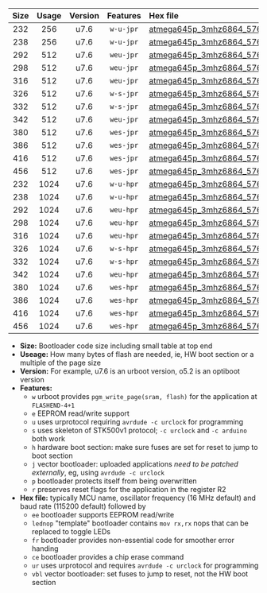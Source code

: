 |Size|Usage|Version|Features|Hex file|
|:-:|:-:|:-:|:-:|:--|
|232|256|u7.6|`w-u-jpr`|[atmega645p_3mhz6864_57600bps_ur_vbl.hex](https://raw.githubusercontent.com/stefanrueger/urboot/main/atmega645p_3mhz6864_57600bps_ur_vbl.hex)|
|238|256|u7.6|`w-u-jpr`|[atmega645p_3mhz6864_57600bps_lednop_ur_vbl.hex](https://raw.githubusercontent.com/stefanrueger/urboot/main/atmega645p_3mhz6864_57600bps_lednop_ur_vbl.hex)|
|292|512|u7.6|`weu-jpr`|[atmega645p_3mhz6864_57600bps_ee_ur_vbl.hex](https://raw.githubusercontent.com/stefanrueger/urboot/main/atmega645p_3mhz6864_57600bps_ee_ur_vbl.hex)|
|298|512|u7.6|`weu-jpr`|[atmega645p_3mhz6864_57600bps_ee_lednop_ur_vbl.hex](https://raw.githubusercontent.com/stefanrueger/urboot/main/atmega645p_3mhz6864_57600bps_ee_lednop_ur_vbl.hex)|
|316|512|u7.6|`weu-jpr`|[atmega645p_3mhz6864_57600bps_ee_lednop_fr_ur_vbl.hex](https://raw.githubusercontent.com/stefanrueger/urboot/main/atmega645p_3mhz6864_57600bps_ee_lednop_fr_ur_vbl.hex)|
|326|512|u7.6|`w-s-jpr`|[atmega645p_3mhz6864_57600bps_vbl.hex](https://raw.githubusercontent.com/stefanrueger/urboot/main/atmega645p_3mhz6864_57600bps_vbl.hex)|
|332|512|u7.6|`w-s-jpr`|[atmega645p_3mhz6864_57600bps_lednop_vbl.hex](https://raw.githubusercontent.com/stefanrueger/urboot/main/atmega645p_3mhz6864_57600bps_lednop_vbl.hex)|
|342|512|u7.6|`weu-jpr`|[atmega645p_3mhz6864_57600bps_ee_lednop_fr_ce_ur_vbl.hex](https://raw.githubusercontent.com/stefanrueger/urboot/main/atmega645p_3mhz6864_57600bps_ee_lednop_fr_ce_ur_vbl.hex)|
|380|512|u7.6|`wes-jpr`|[atmega645p_3mhz6864_57600bps_ee_vbl.hex](https://raw.githubusercontent.com/stefanrueger/urboot/main/atmega645p_3mhz6864_57600bps_ee_vbl.hex)|
|386|512|u7.6|`wes-jpr`|[atmega645p_3mhz6864_57600bps_ee_lednop_vbl.hex](https://raw.githubusercontent.com/stefanrueger/urboot/main/atmega645p_3mhz6864_57600bps_ee_lednop_vbl.hex)|
|416|512|u7.6|`wes-jpr`|[atmega645p_3mhz6864_57600bps_ee_lednop_fr_vbl.hex](https://raw.githubusercontent.com/stefanrueger/urboot/main/atmega645p_3mhz6864_57600bps_ee_lednop_fr_vbl.hex)|
|456|512|u7.6|`wes-jpr`|[atmega645p_3mhz6864_57600bps_ee_lednop_fr_ce_vbl.hex](https://raw.githubusercontent.com/stefanrueger/urboot/main/atmega645p_3mhz6864_57600bps_ee_lednop_fr_ce_vbl.hex)|
|232|1024|u7.6|`w-u-hpr`|[atmega645p_3mhz6864_57600bps_ur.hex](https://raw.githubusercontent.com/stefanrueger/urboot/main/atmega645p_3mhz6864_57600bps_ur.hex)|
|238|1024|u7.6|`w-u-hpr`|[atmega645p_3mhz6864_57600bps_lednop_ur.hex](https://raw.githubusercontent.com/stefanrueger/urboot/main/atmega645p_3mhz6864_57600bps_lednop_ur.hex)|
|292|1024|u7.6|`weu-hpr`|[atmega645p_3mhz6864_57600bps_ee_ur.hex](https://raw.githubusercontent.com/stefanrueger/urboot/main/atmega645p_3mhz6864_57600bps_ee_ur.hex)|
|298|1024|u7.6|`weu-hpr`|[atmega645p_3mhz6864_57600bps_ee_lednop_ur.hex](https://raw.githubusercontent.com/stefanrueger/urboot/main/atmega645p_3mhz6864_57600bps_ee_lednop_ur.hex)|
|316|1024|u7.6|`weu-hpr`|[atmega645p_3mhz6864_57600bps_ee_lednop_fr_ur.hex](https://raw.githubusercontent.com/stefanrueger/urboot/main/atmega645p_3mhz6864_57600bps_ee_lednop_fr_ur.hex)|
|326|1024|u7.6|`w-s-hpr`|[atmega645p_3mhz6864_57600bps.hex](https://raw.githubusercontent.com/stefanrueger/urboot/main/atmega645p_3mhz6864_57600bps.hex)|
|332|1024|u7.6|`w-s-hpr`|[atmega645p_3mhz6864_57600bps_lednop.hex](https://raw.githubusercontent.com/stefanrueger/urboot/main/atmega645p_3mhz6864_57600bps_lednop.hex)|
|342|1024|u7.6|`weu-hpr`|[atmega645p_3mhz6864_57600bps_ee_lednop_fr_ce_ur.hex](https://raw.githubusercontent.com/stefanrueger/urboot/main/atmega645p_3mhz6864_57600bps_ee_lednop_fr_ce_ur.hex)|
|380|1024|u7.6|`wes-hpr`|[atmega645p_3mhz6864_57600bps_ee.hex](https://raw.githubusercontent.com/stefanrueger/urboot/main/atmega645p_3mhz6864_57600bps_ee.hex)|
|386|1024|u7.6|`wes-hpr`|[atmega645p_3mhz6864_57600bps_ee_lednop.hex](https://raw.githubusercontent.com/stefanrueger/urboot/main/atmega645p_3mhz6864_57600bps_ee_lednop.hex)|
|416|1024|u7.6|`wes-hpr`|[atmega645p_3mhz6864_57600bps_ee_lednop_fr.hex](https://raw.githubusercontent.com/stefanrueger/urboot/main/atmega645p_3mhz6864_57600bps_ee_lednop_fr.hex)|
|456|1024|u7.6|`wes-hpr`|[atmega645p_3mhz6864_57600bps_ee_lednop_fr_ce.hex](https://raw.githubusercontent.com/stefanrueger/urboot/main/atmega645p_3mhz6864_57600bps_ee_lednop_fr_ce.hex)|

- **Size:** Bootloader code size including small table at top end
- **Useage:** How many bytes of flash are needed, ie, HW boot section or a multiple of the page size
- **Version:** For example, u7.6 is an urboot version, o5.2 is an optiboot version
- **Features:**
  + `w` urboot provides `pgm_write_page(sram, flash)` for the application at `FLASHEND-4+1`
  + `e` EEPROM read/write support
  + `u` uses urprotocol requiring `avrdude -c urclock` for programming
  + `s` uses skeleton of STK500v1 protocol; `-c urclock` and `-c arduino` both work
  + `h` hardware boot section: make sure fuses are set for reset to jump to boot section
  + `j` vector bootloader: uploaded applications *need to be patched externally*, eg, using `avrdude -c urclock`
  + `p` bootloader protects itself from being overwritten
  + `r` preserves reset flags for the application in the register R2
- **Hex file:** typically MCU name, oscillator frequency (16 MHz default) and baud rate (115200 default) followed by
  + `ee` bootloader supports EEPROM read/write
  + `lednop` "template" bootloader contains `mov rx,rx` nops that can be replaced to toggle LEDs
  + `fr` bootloader provides non-essential code for smoother error handing
  + `ce` bootloader provides a chip erase command
  + `ur` uses urprotocol and requires `avrdude -c urclock` for programming
  + `vbl` vector bootloader: set fuses to jump to reset, not the HW boot section
